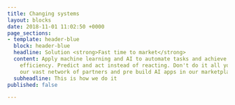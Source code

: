 ```yaml
---
title: Changing systems
layout: blocks
date: 2018-11-01 11:02:50 +0000
page_sections:
- template: header-blue
  block: header-blue
  headline: Solution <strong>Fast time to market</strong>
  content: Apply machine learning and AI to automate tasks and achieve better operational
    efficiency. Predict and act instead of reacting. Don't do it all yourselve. Use
    our vast network of partners and pre build AI apps in our marketplace.
  subheadline: This is how we do it
published: false

---
```

